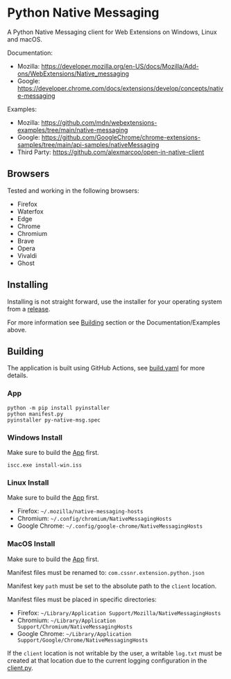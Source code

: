 # Python Native Messaging

A Python Native Messaging client for Web Extensions on Windows, Linux and macOS.

Documentation:

- Mozilla: https://developer.mozilla.org/en-US/docs/Mozilla/Add-ons/WebExtensions/Native_messaging
- Google: https://developer.chrome.com/docs/extensions/develop/concepts/native-messaging

Examples:

- Mozilla: https://github.com/mdn/webextensions-examples/tree/main/native-messaging
- Google: https://github.com/GoogleChrome/chrome-extensions-samples/tree/main/api-samples/nativeMessaging
- Third Party: https://github.com/alexmarcoo/open-in-native-client

## Browsers

Tested and working in the following browsers:

- Firefox
- Waterfox
- Edge
- Chrome
- Chromium
- Brave
- Opera
- Vivaldi
- Ghost

## Installing

Installing is not straight forward, use the installer for your operating system from
a [release](https://github.com/smashedr/python-native-messaging/releases/latest).

For more information see [Building](#building) section or the Documentation/Examples above.

## Building

The application is built using GitHub Actions, see [build.yaml](.github%2Fworkflows%2Fbuild.yaml) for more details.

### App

```shell
python -m pip install pyinstaller
python manifest.py
pyinstaller py-native-msg.spec
```

### Windows Install

Make sure to build the [App](#app) first.

```shell
iscc.exe install-win.iss
```

### Linux Install

Make sure to build the [App](#app) first.

- Firefox: `~/.mozilla/native-messaging-hosts`
- Chromium: `~/.config/chromium/NativeMessagingHosts`
- Google Chrome: `~/.config/google-chrome/NativeMessagingHosts`

### MacOS Install

Make sure to build the [App](#app) first.

Manifest files must be renamed to: `com.cssnr.extension.python.json`

Manifest key `path` must be set to the absolute path to the `client` location.

Manifest files must be placed in specific directories:

- Firefox: `~/Library/Application Support/Mozilla/NativeMessagingHosts`
- Chromium: `~/Library/Application Support/Chromium/NativeMessagingHosts`
- Google Chrome: `~/Library/Application Support/Google/Chrome/NativeMessagingHosts`

If the `client` location is not writable by the user, a writable `log.txt`
must be created at that location due to the current logging configuration in the [client.py](src%2Fclient.py).
